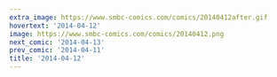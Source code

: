 ```yaml
---
extra_image: https://www.smbc-comics.com/comics/20140412after.gif
hovertext: '2014-04-12'
image: https://www.smbc-comics.com/comics/20140412.png
next_comic: '2014-04-13'
prev_comic: '2014-04-11'
title: '2014-04-12'
---
```


